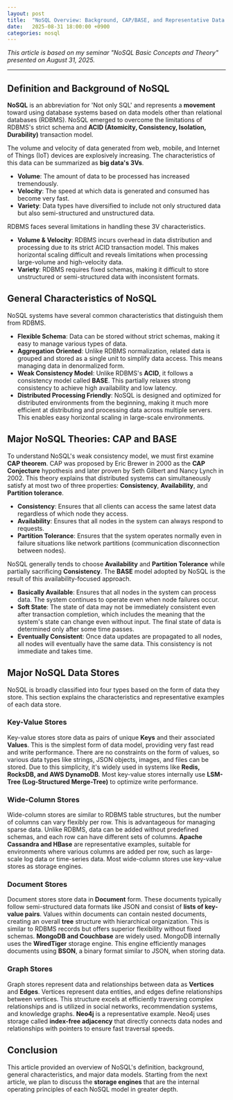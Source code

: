 ```yaml
---
layout: post
title:  "NoSQL Overview: Background, CAP/BASE, and Representative Data Models"
date:   2025-08-31 18:00:00 +0900
categories: nosql
---
```


*This article is based on my seminar "NoSQL Basic Concepts and Theory" presented on August 31, 2025.*

---

## Definition and Background of NoSQL

**NoSQL** is an abbreviation for 'Not only SQL' and represents a **movement** toward using database systems based on data models other than relational databases (RDBMS). NoSQL emerged to overcome the limitations of RDBMS's strict schema and **ACID (Atomicity, Consistency, Isolation, Durability)** transaction model.

The volume and velocity of data generated from web, mobile, and Internet of Things (IoT) devices are explosively increasing. The characteristics of this data can be summarized as **big data's 3Vs**.

- **Volume**: The amount of data to be processed has increased tremendously.
- **Velocity**: The speed at which data is generated and consumed has become very fast.
- **Variety**: Data types have diversified to include not only structured data but also semi-structured and unstructured data.

RDBMS faces several limitations in handling these 3V characteristics.

- **Volume & Velocity**: RDBMS incurs overhead in data distribution and processing due to its strict ACID transaction model. This makes horizontal scaling difficult and reveals limitations when processing large-volume and high-velocity data.
- **Variety**: RDBMS requires fixed schemas, making it difficult to store unstructured or semi-structured data with inconsistent formats.

## General Characteristics of NoSQL

NoSQL systems have several common characteristics that distinguish them from RDBMS.

- **Flexible Schema**: Data can be stored without strict schemas, making it easy to manage various types of data.
- **Aggregation Oriented**: Unlike RDBMS normalization, related data is grouped and stored as a single unit to simplify data access. This means managing data in denormalized form.
- **Weak Consistency Model**: Unlike RDBMS's **ACID**, it follows a consistency model called **BASE**. This partially relaxes strong consistency to achieve high availability and low latency.
- **Distributed Processing Friendly**: NoSQL is designed and optimized for distributed environments from the beginning, making it much more efficient at distributing and processing data across multiple servers. This enables easy horizontal scaling in large-scale environments.

## Major NoSQL Theories: CAP and BASE

To understand NoSQL's weak consistency model, we must first examine **CAP theorem**. CAP was proposed by Eric Brewer in 2000 as the **CAP Conjecture** hypothesis and later proven by Seth Gilbert and Nancy Lynch in 2002. This theory explains that distributed systems can simultaneously satisfy at most two of three properties: **Consistency**, **Availability**, and **Partition tolerance**.

- **Consistency**: Ensures that all clients can access the same latest data regardless of which node they access.
- **Availability**: Ensures that all nodes in the system can always respond to requests.
- **Partition Tolerance**: Ensures that the system operates normally even in failure situations like network partitions (communication disconnection between nodes).

NoSQL generally tends to choose **Availability** and **Partition Tolerance** while partially sacrificing **Consistency**. The **BASE** model adopted by NoSQL is the result of this availability-focused approach.

- **Basically Available**: Ensures that all nodes in the system can process data. The system continues to operate even when node failures occur.
- **Soft State**: The state of data may not be immediately consistent even after transaction completion, which includes the meaning that the system's state can change even without input. The final state of data is determined only after some time passes.
- **Eventually Consistent**: Once data updates are propagated to all nodes, all nodes will eventually have the same data. This consistency is not immediate and takes time.

## Major NoSQL Data Stores

NoSQL is broadly classified into four types based on the form of data they store. This section explains the characteristics and representative examples of each data store.

### Key-Value Stores

Key-value stores store data as pairs of unique **Keys** and their associated **Values**. This is the simplest form of data model, providing very fast read and write performance. There are no constraints on the form of values, so various data types like strings, JSON objects, images, and files can be stored. Due to this simplicity, it's widely used in systems like **Redis, RocksDB, and AWS DynamoDB**. Most key-value stores internally use **LSM-Tree (Log-Structured Merge-Tree)** to optimize write performance.

### Wide-Column Stores

Wide-column stores are similar to RDBMS table structures, but the number of columns can vary flexibly per row. This is advantageous for managing sparse data. Unlike RDBMS, data can be added without predefined schemas, and each row can have different sets of columns. **Apache Cassandra and HBase** are representative examples, suitable for environments where various columns are added per row, such as large-scale log data or time-series data. Most wide-column stores use key-value stores as storage engines.

### Document Stores

Document stores store data in **Document** form. These documents typically follow semi-structured data formats like JSON and consist of **lists of key-value pairs**. Values within documents can contain nested documents, creating an overall **tree** structure with hierarchical organization. This is similar to RDBMS records but offers superior flexibility without fixed schemas. **MongoDB and Couchbase** are widely used. MongoDB internally uses the **WiredTiger** storage engine. This engine efficiently manages documents using **BSON**, a binary format similar to JSON, when storing data.

### Graph Stores

Graph stores represent data and relationships between data as **Vertices** and **Edges**. Vertices represent data entities, and edges define relationships between vertices. This structure excels at efficiently traversing complex relationships and is utilized in social networks, recommendation systems, and knowledge graphs. **Neo4j** is a representative example. Neo4j uses storage called **index-free adjacency** that directly connects data nodes and relationships with pointers to ensure fast traversal speeds.

## Conclusion

This article provided an overview of NoSQL's definition, background, general characteristics, and major data models. Starting from the next article, we plan to discuss the **storage engines** that are the internal operating principles of each NoSQL model in greater depth.